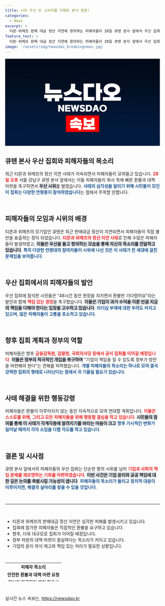 ```yaml
---
title: 시위 우산 든 소비자들 티메프 본사 방문!
categories:
  - News
excerpt: >
  티몬·위메프 판매 대금 정산 지연에 항의하는 피해자들이 28일 큐텐 본사 앞에서 우산 집회를 열고, 환불과 대책 마련을 촉구했습니다. 다양한 연령대의 시민들이 모여 기업의 책임을 강조하며 향후 금융감독원 등에서 집회를 확대할 계획입니다.
feature_text: >
  티몬·위메프 판매 대금 정산 지연에 항의하는 피해자들이 28일 큐텐 본사 앞에서 우산 집회를 열고, 환불과 대책 마련을 촉구했습니다. 다양한 연령대의 시민들이 모여 기업의 책임을 강조하며 향후 금융감독원 등에서 집회를 확대할 계획입니다.
image: '/assets/img/newsdao_breakingnews.jpg'
---
```


<p><img src="/assets/img/newsdao_breakingnews.jpg" alt="bookingtag 속보" /></p>

<h2 data-ke-size="size26">큐텐 본사 우산 집회와 피해자들의 목소리</h2>

<p data-ke-size="size16">최근 티몬과 위메프의 정산 지연 사태가 지속되면서 피해자들이 모여들고 있습니다. <b><span style="color: #ee2323;">28일 오후</span></b> 서울 강남구 큐텐 본사 앞에서는 이들 피해자들이 회사 측에 빠른 환불과 대책 마련을 촉구하면서 <b><span style="background-color: #21538527;">우산 시위</span></b>를 벌였습니다. <b><span style="color: #1a5490;">사태의 심각성을 알리기 위해 시민들이 모인 이 집회는 다양한 연령층이 참석하였습니다</span></b>는 점에서 주목할 만합니다. </p>

<p data-ke-size="size16">&nbsp;</p>

<h2 data-ke-size="size26">피해자들의 모임과 시위의 배경</h2>

<p data-ke-size="size16">티몬과 위메프의 모기업인 큐텐은 최근 판매대금 정산이 지연되면서 피해자들이 직접 불만을 표출하는 장이 되었습니다. <b><span style="color: #ee2323;">티몬과 위메프의 정산 지연 사태</span></b>로 인해 수많은 피해자들이 발생하였고, <b><span style="background-color: #21538527;">이들은 우산을 들고 항의하는 모습을 통해 자신의 목소리를 전달하고 있습니다</span></b>. <b><span style="color: #1a5490;">특히 다양한 연령대의 참여자들이 시위에 나선 것은 이 사태가 전 세대에 걸친 문제임을 보여줍니다</span></b>.</p>

<p data-ke-size="size16">&nbsp;</p>

<h2 data-ke-size="size26">우산 집회에서의 피해자들의 발언</h2>

<p data-ke-size="size16">우산 집회에 참석한 시민들은 "48시간 동안 현장을 지키면서 환불만 기다렸어요"라는 발언과 함께 <b><span style="color: #ee2323;">책임 있는 경영</span></b>을 촉구했습니다. <b><span style="background-color: #21538527;">이들은 기업이 과거 수익을 이룬 만큼 지금의 책임을 다해야 한다는 입장을 고수하고 있습니다</span></b>. <b><span style="color: #1a5490;">리더십 부재에 대한 우려도 커지고 있으며, 많은 피해자들이 고통을 호소하고 있습니다</span></b>.</p>

<p data-ke-size="size16">&nbsp;</p>

<h2 data-ke-size="size26">향후 집회 계획과 정부의 역할</h2>

<p data-ke-size="size16">피해자들은 향후 <b><span style="color: #ee2323;">금융감독원, 검찰청, 국회의사당 등에서 공식 집회를 이어갈 예정입니다</span></b>. <b><span style="background-color: #21538527;">이들은 정부의 적극적인 개입을 촉구하며</span></b> "기업이 책임을 질 수 있도록 정부가 방안을 마련해야 한다"는 견해를 피력했습니다. <b><span style="color: #1a5490;">개별 피해자들의 목소리는 하나로 모여 결국 강력한 집회의 형태로 나타난다는 점에서 귀 기울일 필요가 있습니다</span></b>.</p>

<p data-ke-size="size16">&nbsp;</p>

<h2 data-ke-size="size26">사태 해결을 위한 행동강령</h2>

<p data-ke-size="size16">피해자들은 환불이 이루어지지 않는 동안 지속적으로 모여 연대할 계획입니다. <b><span style="color: #ee2323;">이들은 스스로를 위해, 그리고 모든 피해자들을 위해 행동할 결심을 하고 있습니다</span></b>. <b><span style="background-color: #21538527;">시민들의 참여를 통해 이 사태가 각계각층에 알려지기를 바라는 마음이 크고</span></b> <b><span style="color: #1a5490;">향후 가시적인 변화가 일어날 때까지 각자 소임을 다할 각오를 하고 있습니다</span></b>.</p>

<p data-ke-size="size16">&nbsp;</p>

<h2 data-ke-size="size26">결론 및 시사점</h2>

<p data-ke-size="size16">큐텐 본사 앞에서의 피해자들의 우산 집회는 단순한 항의 시위를 넘어 <b><span style="color: #ee2323;">기업과 사회의 책임 문제를 재조명하는 기회를 마련하였습니다</span></b>. <b><span style="background-color: #21538527;">이번 사건은 기업 윤리와 공공 책임에 대한 깊은 논의를 촉발시킬 가능성이 큽니다</span></b>. <b><span style="color: #1a5490;">피해자들의 목소리가 들리고 정치적 대응이 이루어지면, 해결의 실마리를 찾을 수 있을 것입니다</span></b>.</p>

<p data-ke-size="size16">&nbsp;</p>

<hr>

<p data-ke-size="size16">&nbsp;</p>

<ul>
    <li>티몬과 위메프의 판매대금 정산 지연은 심각한 피해를 발생시키고 있습니다.</li>
    <li>집회에 참가한 피해자들은 직접적인 환불을 요구하고 있습니다.</li>
    <li>향후, 더욱 대규모로 집회가 이어질 예정입니다.</li>
    <li>정부 차원의 대책 마련이 절실하다는 목소리가 커지고 있습니다.</li>
    <li>기업의 윤리 의식 제고와 책임 있는 처리가 필요한 상황입니다.</li>
</ul>

<p data-ke-size="size16">&nbsp;</p>

<table style="height: 60px; width: 100%;">
    <tbody>
        <tr>
            <td style="text-align: center; height: 17px;"><b>피해자 목소리</b></td>
        </tr>
        <tr>
            <td style="text-align: center; height: 17px;"><b>안전한 환불과 대책 마련 요청</b></td>
        </tr>
        <tr>
            <td style="text-align: center; height: 17px;"><b>정부의 적극적인 개입 필요성</b></td>
        </tr>
        <tr>
            <td style="text-align: center; height: 17px;"><b>기업의 책임 회피 문제 지적</b></td>
        </tr>
    </tbody>
</table>

<p data-ke-size="size16">&nbsp;</p>
실시간 뉴스 속보는, <a href="https://newsdao.kr" rel="dofollow">https://newsdao.kr</a>


